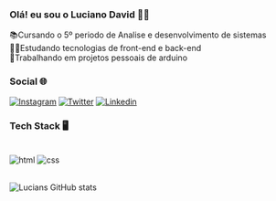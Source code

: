 ### Olá! eu sou o Luciano David 👊🏿

📚Cursando o 5º periodo de Analise e desenvolvimento de sistemas <br>
👨‍💻Estudando tecnologias de front-end e back-end<br>
🤖Trabalhando em projetos pessoais de arduino<br>

### Social 🌐


[![Instagram](https://img.shields.io/badge/Instagram-E4405F?style=for-the-badge&logo=instagram&logoColor=white)](https://www.instagram.com/lucian_028/)
[![Twitter](https://img.shields.io/badge/Twitter-1DA1F2?style=for-the-badge&logo=twitter&logoColor=white)](https://twitter.com/Luc1ans)
[![Linkedin](https://img.shields.io/badge/LinkedIn-0077B5?style=for-the-badge&logo=linkedin&logoColor=white)]()


### Tech Stack 🖥️

<div style="display: inline_block"><br/> 
    <img align="center" alt="html" src="https://img.shields.io/badge/HTML-239120?style=for-the-badge&logo=html5&logoColor=white">
    <img align="center" alt="css" src="https://img.shields.io/badge/CSS-239120?&style=for-the-badge&logo=css3&logoColor=white">
    <img align="center" alt="" src="https://img.shields.io/badge/.NET-5C2D91?style=for-the-badge&logo=.net&logoColor=white">
    <img align="center" alt="" src="https://img.shields.io/badge/C-00599C?style=for-the-badge&logo=c&logoColor=white">
    <img align="center" alt="" src="https://img.shields.io/badge/C%23-239120?style=for-the-badge&logo=c-sharp&logoColor=white"> 
    <img align="center" alt="" src="https://img.shields.io/badge/Java-ED8B00?style=for-the-badge&logo=openjdk&logoColor=white">  
    <img align="center" alt="" src="https://img.shields.io/badge/Arduino_IDE-00979D?style=for-the-badge&logo=arduino&logoColor=white"> 
    <img align="center" alt="" src="https://img.shields.io/badge/Microsoft_SQL_Server-CC2927?style=for-the-badge&logo=microsoft-sql-server&logoColor=white">
    <img align="center" alt="" src="https://img.shields.io/badge/MySQL-00000F?style=for-the-badge&logo=mysql&logoColor=white">  
     
</div>

<br>

![Lucians GitHub stats](https://github-readme-stats.vercel.app/api?username=Luc1ans&show_icons=true&theme=radical)
